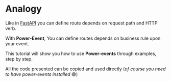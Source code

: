 # Analogy

Like in [FastAPI](https://fastapi.tiangolo.com/) you can define route depends on request path and HTTP verb.

With **Power-Event**, You can define routes depends on business rule upon your event.

This tutorial will show you how to use **Power-events** through examples, step by step.

All the code presented can be copied and used directly (_of course you need to have power-events installed_ :smile:)
